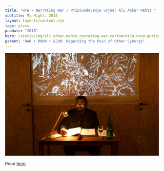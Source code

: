 ```yaml
---
title: "wre ~ Narrating War / Pripovedovanje vojne: Ali Akbar Mehta "
subtitle: My Night, 2018
layout: layouts/content.njk
tags: press
pubdate: "2018"
hero: /static/img/ali-akbar-mehta_narrating-war-carinarnica-nova-goriza-2018.jpg
parent: "WAR • ROOM • ECHO: Regarding the Pain of Other Cyborgs"
---
```

![](/static/img/ali-akbar-mehta_narrating-war-carinarnica-nova-goriza-2018.jpg)

Read [here](https://mynight.si/events/narrating-war-pripovedovanje-vojne-ali-akbar-mehta/)
